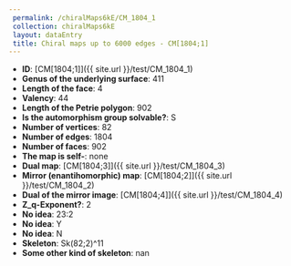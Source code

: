 ```yaml
--- 
 permalink: /chiralMaps6kE/CM_1804_1 
 collection: chiralMaps6kE
 layout: dataEntry
 title: Chiral maps up to 6000 edges - CM[1804;1]
---
```


- **ID**: [CM[1804;1]]({{ site.url }}/test/CM_1804_1)
- **Genus of the underlying surface**: 411
- **Length of the face**: 4
- **Valency**: 44
- **Length of the Petrie polygon**: 902
- **Is the automorphism group solvable?**: S
- **Number of vertices**: 82
- **Number of edges**: 1804
- **Number of faces**: 902
- **The map is self-**: none
- **Dual map**: [CM[1804;3]]({{ site.url }}/test/CM_1804_3)
- **Mirror (enantihomorphic) map**: [CM[1804;2]]({{ site.url }}/test/CM_1804_2)
- **Dual of the mirror image**: [CM[1804;4]]({{ site.url }}/test/CM_1804_4)
- **Z_q-Exponent?**: 2
- **No idea**:  23:2
- **No idea**: Y
- **No idea**: N
- **Skeleton**: Sk(82;2)^11
- **Some other kind of skeleton**: nan
